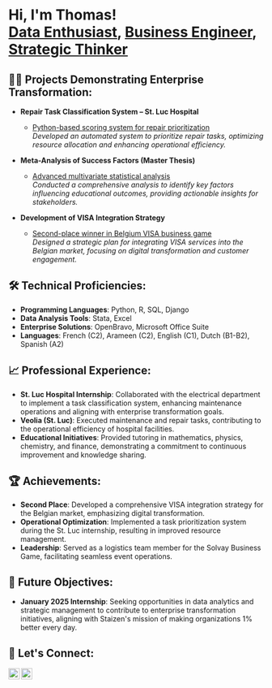 <h1>Hi, I'm Thomas!<br/><a href="mailto:Thomaselen5@gmail.com">Data Enthusiast</a>, <a href="https://www.linkedin.com/in/thomas-selen-2aa890264">Business Engineer</a>, <a href="#">Strategic Thinker</a></h1>

<h2>👨‍💻 Projects Demonstrating Enterprise Transformation:</h2>

- **Repair Task Classification System – St. Luc Hospital**
  - [Python-based scoring system for repair prioritization](#)  
    *Developed an automated system to prioritize repair tasks, optimizing resource allocation and enhancing operational efficiency.*

- **Meta-Analysis of Success Factors (Master Thesis)**
  - [Advanced multivariate statistical analysis](#)  
    *Conducted a comprehensive analysis to identify key factors influencing educational outcomes, providing actionable insights for stakeholders.*

- **Development of VISA Integration Strategy**
  - [Second-place winner in Belgium VISA business game](#)  
    *Designed a strategic plan for integrating VISA services into the Belgian market, focusing on digital transformation and customer engagement.*

<h2>🛠️ Technical Proficiencies:</h2>

- **Programming Languages**: Python, R, SQL, Django
- **Data Analysis Tools**: Stata, Excel
- **Enterprise Solutions**: OpenBravo, Microsoft Office Suite
- **Languages**: French (C2), Arameen (C2), English (C1), Dutch (B1-B2), Spanish (A2)

<h2>📈 Professional Experience:</h2>

- **St. Luc Hospital Internship**: Collaborated with the electrical department to implement a task classification system, enhancing maintenance operations and aligning with enterprise transformation goals.
- **Veolia (St. Luc)**: Executed maintenance and repair tasks, contributing to the operational efficiency of hospital facilities.
- **Educational Initiatives**: Provided tutoring in mathematics, physics, chemistry, and finance, demonstrating a commitment to continuous improvement and knowledge sharing.

<h2>🏆 Achievements:</h2>

- **Second Place**: Developed a comprehensive VISA integration strategy for the Belgian market, emphasizing digital transformation.
- **Operational Optimization**: Implemented a task prioritization system during the St. Luc internship, resulting in improved resource management.
- **Leadership**: Served as a logistics team member for the Solvay Business Game, facilitating seamless event operations.

<h2>🎯 Future Objectives:</h2>

- **January 2025 Internship**: Seeking opportunities in data analytics and strategic management to contribute to enterprise transformation initiatives, aligning with Staizen's mission of making organizations 1% better every day.

<h2>🤝 Let's Connect:</h2>

[<img align="left" alt="Thomas Selen | LinkedIn" width="22px" src="https://cdn.jsdelivr.net/npm/simple-icons@v3/icons/linkedin.svg" />][linkedin]
[<img align="left" alt="Thomas Selen | Email" width="22px" src="https://cdn.jsdelivr.net/npm/simple-icons@v3/icons/gmail.svg" />][email]

[linkedin]: https://www.linkedin.com/in/thomas-selen-2aa890264
[email]: mailto:Thomaselen5@gmail.com

<!--
**thomas-selen/thomas-selen** is a ✨ _special_ ✨ repository because its `README.md` (this file) appears on your GitHub profile.
-->
